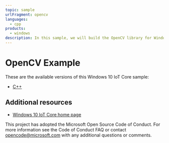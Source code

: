 ```yaml
---
topic: sample
urlFragment: opencv
languages:
  - cpp
products:
  - windows
description: In this sample, we will build the OpenCV library for Windows and add it to a UWP C++ app, which will run facial and body recognition on a photo.
---
```


# OpenCV Example

These are the available versions of this Windows 10 IoT Core sample:

*	[C++](./CPP/README.md)

## Additional resources
* [Windows 10 IoT Core home page](https://developer.microsoft.com/en-us/windows/iot/)

This project has adopted the Microsoft Open Source Code of Conduct. For more information see the Code of Conduct FAQ or contact <opencode@microsoft.com> with any additional questions or comments.
